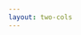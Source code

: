 ```yaml
---
layout: two-cols
---
```


<template v-slot:default>

# Error Handling
* catchError
* retry
* retryWhen
* tap

</template>
<template v-slot:right>

# Samples
- catchError
  - https://stackblitz.com/edit/mb4gky?devtoolsheight=50&file=index.ts
  - https://rxjs.dev/api/operators/catchError#description
- retry
  - https://stackblitz.com/edit/lxbvv1?devtoolsheight=50&file=index.ts
  - https://rxjs.dev/api/operators/retry#description
- retryWhen
  - https://stackblitz.com/edit/zytdcx?devtoolsheight=50&file=index.ts
  - https://rxjs.dev/api/operators/retryWhen#description
- tap
  - https://stackblitz.com/edit/vfn3pq?devtoolsheight=50&file=index.ts
  - https://rxjs.dev/api/operators/tap#description

</template>

<!-- 
1. catchError - 它返回的新的observable对象，只会把上游的正常数据原封不动的发送出去，但是会拦截处理上游的异常数据,并且不会再把异常数据发送到下游。
2. retry - 它是在拦截到上游的异常数据后，让上游的数据再重新走一遍，尝试是否可以恢复错误。 这种情况只适用于网络异常情况，但是对于代码错误是无能为力的。
3. retryWhen - retry是捕获异常后，立马进行重试，retryWhen提供了一种机制可以，控制重试的节奏，可以是在捕获异常数据后，延迟几秒在进行重试。 但是，这个操作符，会在v9，v10版本里合并到retry操作符中，retry会添加一个新参数实现相同功能。
4. tap - 它是用于调试用的，当有错误数据产生后，我们希望打印一些log信息进行分析，这个时候就需要tap了。 它返回的新的observable只是单纯的看一眼每个流经它的数据，不会做任何修改。
-->
